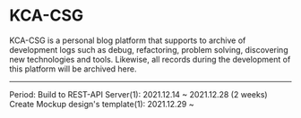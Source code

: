 # KCA-CSG
KCA-CSG is a personal blog platform that supports to archive of development logs such as debug, refactoring, problem solving, discovering new technologies and tools. Likewise, all records during the development of this platform will be archived here.

___

Period:
Build to REST-API Server(1): 2021.12.14 ~ 2021.12.28 (2 weeks)
Create Mockup design's template(1): 2021.12.29 ~
